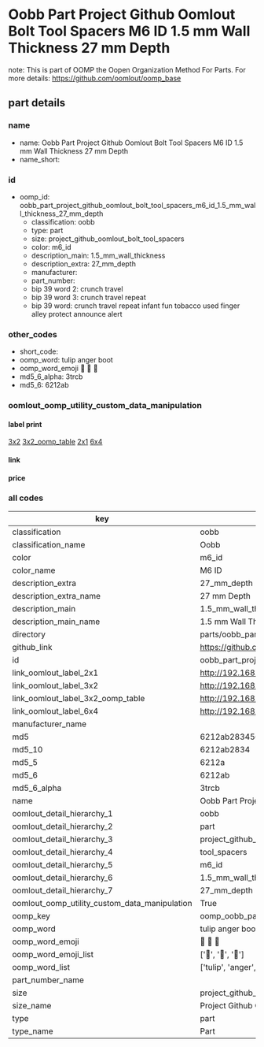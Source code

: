 # Oobb Part Project Github Oomlout Bolt Tool Spacers M6 ID 1.5 mm Wall Thickness 27 mm Depth  

note: This is part of OOMP the Oopen Organization Method For Parts. For more details: https://github.com/oomlout/oomp_base

##  part details
  







### name
* name: Oobb Part Project Github Oomlout Bolt Tool Spacers M6 ID 1.5 mm Wall Thickness 27 mm Depth
* name_short: 
### id
* oomp_id: oobb_part_project_github_oomlout_bolt_tool_spacers_m6_id_1.5_mm_wall_thickness_27_mm_depth
  * classification: oobb
  * type: part
  * size: project_github_oomlout_bolt_tool_spacers
  * color: m6_id
  * description_main: 1.5_mm_wall_thickness
  * description_extra: 27_mm_depth
  * manufacturer: 
  * part_number: 
  * bip 39 word 2: crunch travel
  * bip 39 word 3: crunch travel repeat
  * bip 39 word: crunch travel repeat infant fun tobacco used finger alley protect announce alert

### other_codes
* short_code: 
* oomp_word: tulip anger boot
* oomp_word_emoji :tulip: :anger: :boot:
* md5_6_alpha: 3trcb
* md5_6: 6212ab






### oomlout_oomp_utility_custom_data_manipulation
#### label print
[3x2](http://192.168.1.245:1112/?label=oomp%203trcb)
[3x2_oomp_table](http://192.168.1.108:1112/?label=oomp%203trcb)
[2x1](http://192.168.1.242:1112/?label=oomp%203trcb)
[6x4](http://192.168.1.55:1112/?label=oomp%203trcb)    

#### link

                              

#### price







### all codes 
| key | value |  
| --- | --- |  
| classification | oobb |  
| classification_name | Oobb |  
| color | m6_id |  
| color_name | M6 ID |  
| description_extra | 27_mm_depth |  
| description_extra_name | 27 mm Depth |  
| description_main | 1.5_mm_wall_thickness |  
| description_main_name | 1.5 mm Wall Thickness |  
| directory | parts/oobb_part_project_github_oomlout_bolt_tool_spacers_m6_id_1.5_mm_wall_thickness_27_mm_depth |  
| github_link | https://github.com/oomlout/oomlout_oomp_part_src/tree/main/parts/oobb_part_project_github_oomlout_bolt_tool_spacers_m6_id_1.5_mm_wall_thickness_27_mm_depth |  
| id | oobb_part_project_github_oomlout_bolt_tool_spacers_m6_id_1.5_mm_wall_thickness_27_mm_depth |  
| link_oomlout_label_2x1 | http://192.168.1.242:1112/?label=oomp%203trcb |  
| link_oomlout_label_3x2 | http://192.168.1.245:1112/?label=oomp%203trcb |  
| link_oomlout_label_3x2_oomp_table | http://192.168.1.108:1112/?label=oomp%203trcb |  
| link_oomlout_label_6x4 | http://192.168.1.55:1112/?label=oomp%203trcb |  
| manufacturer_name |  |  
| md5 | 6212ab283456fdfb8caf07356d79e1a7 |  
| md5_10 | 6212ab2834 |  
| md5_5 | 6212a |  
| md5_6 | 6212ab |  
| md5_6_alpha | 3trcb |  
| name | Oobb Part Project Github Oomlout Bolt Tool Spacers M6 ID 1.5 mm Wall Thickness 27 mm Depth |  
| oomlout_detail_hierarchy_1 | oobb |  
| oomlout_detail_hierarchy_2 | part |  
| oomlout_detail_hierarchy_3 | project_github_bolt |  
| oomlout_detail_hierarchy_4 | tool_spacers |  
| oomlout_detail_hierarchy_5 | m6_id |  
| oomlout_detail_hierarchy_6 | 1.5_mm_wall_thickness |  
| oomlout_detail_hierarchy_7 | 27_mm_depth |  
| oomlout_oomp_utility_custom_data_manipulation | True |  
| oomp_key | oomp_oobb_part_project_github_oomlout_bolt_tool_spacers_m6_id_1.5_mm_wall_thickness_27_mm_depth |  
| oomp_word | tulip anger boot |  
| oomp_word_emoji | :tulip: :anger: :boot: |  
| oomp_word_emoji_list | [':tulip:', ':anger:', ':boot:'] |  
| oomp_word_list | ['tulip', 'anger', 'boot'] |  
| part_number_name |  |  
| size | project_github_oomlout_bolt_tool_spacers |  
| size_name | Project Github Oomlout Bolt Tool Spacers |  
| type | part |  
| type_name | Part |  
